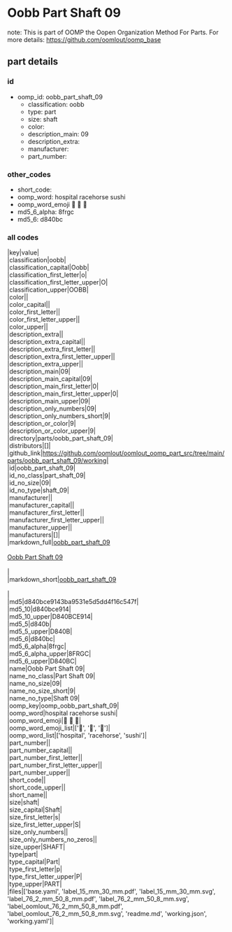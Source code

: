# Oobb Part Shaft 09  

note: This is part of OOMP the Oopen Organization Method For Parts. For more details: https://github.com/oomlout/oomp_base

##  part details





### id
* oomp_id: oobb_part_shaft_09
  * classification: oobb
  * type: part
  * size: shaft
  * color: 
  * description_main: 09
  * description_extra: 
  * manufacturer: 
  * part_number: 

### other_codes
* short_code: 
* oomp_word: hospital racehorse sushi
* oomp_word_emoji :hospital: :racehorse: :sushi:
* md5_6_alpha: 8frgc
* md5_6: d840bc

### all codes 
|key|value|  
|classification|oobb|  
|classification_capital|Oobb|  
|classification_first_letter|o|  
|classification_first_letter_upper|O|  
|classification_upper|OOBB|  
|color||  
|color_capital||  
|color_first_letter||  
|color_first_letter_upper||  
|color_upper||  
|description_extra||  
|description_extra_capital||  
|description_extra_first_letter||  
|description_extra_first_letter_upper||  
|description_extra_upper||  
|description_main|09|  
|description_main_capital|09|  
|description_main_first_letter|0|  
|description_main_first_letter_upper|0|  
|description_main_upper|09|  
|description_only_numbers|09|  
|description_only_numbers_short|9|  
|description_or_color|9|  
|description_or_color_upper|9|  
|directory|parts/oobb_part_shaft_09|  
|distributors|[]|  
|github_link|https://github.com/oomlout/oomlout_oomp_part_src/tree/main/parts/oobb_part_shaft_09/working|  
|id|oobb_part_shaft_09|  
|id_no_class|part_shaft_09|  
|id_no_size|09|  
|id_no_type|shaft_09|  
|manufacturer||  
|manufacturer_capital||  
|manufacturer_first_letter||  
|manufacturer_first_letter_upper||  
|manufacturer_upper||  
|manufacturers|[]|  
|markdown_full|[oobb_part_shaft_09](https://github.com/oomlout/oomlout_oomp_part_src/tree/main/parts/oobb_part_shaft_09/working)<br>[](https://github.com/oomlout/oomlout_oomp_part_src/tree/main/parts/oobb_part_shaft_09/working)<br>[Oobb Part Shaft 09](https://github.com/oomlout/oomlout_oomp_part_src/tree/main/parts/oobb_part_shaft_09/working)<br><br>|  
|markdown_short|[oobb_part_shaft_09](https://github.com/oomlout/oomlout_oomp_part_src/tree/main/parts/oobb_part_shaft_09/working)<br><br>|  
|md5|d840bce9143ba9531e5d5dd4f16c547f|  
|md5_10|d840bce914|  
|md5_10_upper|D840BCE914|  
|md5_5|d840b|  
|md5_5_upper|D840B|  
|md5_6|d840bc|  
|md5_6_alpha|8frgc|  
|md5_6_alpha_upper|8FRGC|  
|md5_6_upper|D840BC|  
|name|Oobb Part Shaft 09|  
|name_no_class|Part Shaft 09|  
|name_no_size|09|  
|name_no_size_short|9|  
|name_no_type|Shaft 09|  
|oomp_key|oomp_oobb_part_shaft_09|  
|oomp_word|hospital racehorse sushi|  
|oomp_word_emoji|:hospital: :racehorse: :sushi:|  
|oomp_word_emoji_list|[':hospital:', ':racehorse:', ':sushi:']|  
|oomp_word_list|['hospital', 'racehorse', 'sushi']|  
|part_number||  
|part_number_capital||  
|part_number_first_letter||  
|part_number_first_letter_upper||  
|part_number_upper||  
|short_code||  
|short_code_upper||  
|short_name||  
|size|shaft|  
|size_capital|Shaft|  
|size_first_letter|s|  
|size_first_letter_upper|S|  
|size_only_numbers||  
|size_only_numbers_no_zeros||  
|size_upper|SHAFT|  
|type|part|  
|type_capital|Part|  
|type_first_letter|p|  
|type_first_letter_upper|P|  
|type_upper|PART|  
|files|['base.yaml', 'label_15_mm_30_mm.pdf', 'label_15_mm_30_mm.svg', 'label_76_2_mm_50_8_mm.pdf', 'label_76_2_mm_50_8_mm.svg', 'label_oomlout_76_2_mm_50_8_mm.pdf', 'label_oomlout_76_2_mm_50_8_mm.svg', 'readme.md', 'working.json', 'working.yaml']|  
